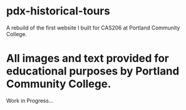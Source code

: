 # pdx-historical-tours
A rebuild of the first website I built for CAS206 at Portland Community College.

All images and text provided for educational purposes by Portland Community College.
=======
Work in Progress...
